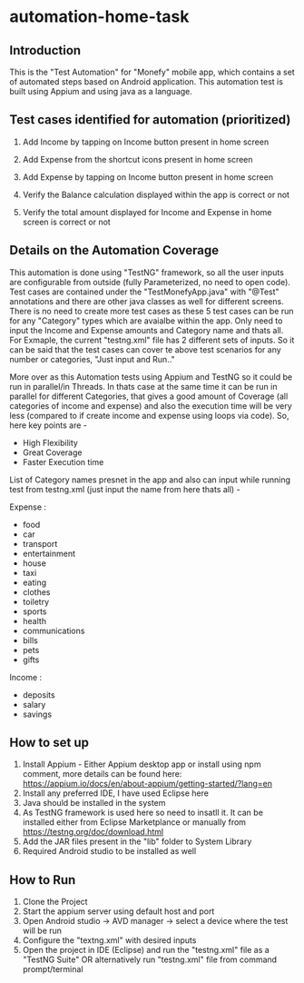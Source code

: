 # automation-home-task

## Introduction

This is the "Test Automation" for "Monefy" mobile app, which contains a set of automated steps based on Android application. This automation test is built using Appium and using java as a language.

## Test cases identified for automation (prioritized)

1. Add Income by tapping on Income button present in home screen

2. Add Expense from the shortcut icons present in home screen

3. Add Expense by tapping on Income button present in home screen

4. Verify the Balance calculation displayed within the app is correct or not

5. Verify the total amount displayed for Income and Expense in home screen is correct or not

## Details on the Automation Coverage

This automation is done using "TestNG" framework, so all the user inputs are configurable from outside (fully Parameterized, no need to open code). Test cases are contained under the "TestMonefyApp.java" with "@Test" annotations and there are other java classes as well for different screens. There is no need to create more test cases as these 5 test cases can be run for any "Category" types which are avaialbe within the app. Only need to input the Income and Expense amounts and Category name and thats all. For Exmaple, the current "testng.xml" file has 2 different sets of inputs. So it can be said that the test cases can cover te above test scenarios for any number or categories, "Just input and Run.."

More over as this Automation tests using Appium and TestNG so it could be run in parallel/in Threads. In thats case at the same time it can be run in parallel for different Categories, that gives a good amount of Coverage (all categories of income and expense) and also the execution time will be very less (compared to if create income and expense using loops via code). So, here key points are - 

* High Flexibility
* Great Coverage
* Faster Execution time

List of Category names presnet in the app and also can input while running test from testng.xml (just input the name from here thats all) - 

 Expense : 
 
 * food
 * car
 * transport
 * entertainment
 * house
 * taxi
 * eating
 * clothes
 * toiletry
 * sports
 * health
 * communications
 * bills
 * pets
 * gifts
 
 Income : 
 * deposits
 * salary
 * savings

## How to set up

1. Install Appium - Either Appium desktop app or install using npm comment, more details can be found here: https://appium.io/docs/en/about-appium/getting-started/?lang=en
2. Install any preferred IDE, I have used Eclipse here
3. Java should be installed in the system
4. As TestNG framework is used here so need to insatll it. It can be installed either from Eclipse Marketplance or manually from https://testng.org/doc/download.html
5. Add the JAR files present in the "lib" folder to System Library
6. Required Android studio to be installed as well

## How to Run

1. Clone the Project
2. Start the appium server using default host and port
3. Open Android studio -> AVD manager -> select a device where the test will be run
4. Configure the "textng.xml" with desired inputs
5. Open the project in IDE (Eclipse) and run the "testng.xml" file as a "TestNG Suite" OR alternatively run "testng.xml" file from command prompt/terminal
